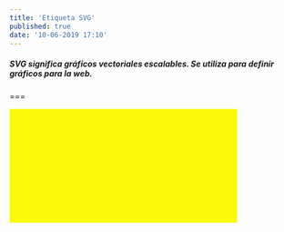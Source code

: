 ```yaml
---
title: 'Etiqueta SVG'
published: true
date: '10-06-2019 17:10'
---
```


##### SVG significa gráficos vectoriales escalables. Se utiliza para definir gráficos para la web.
===
<div>
<svg width="400" height="200">
  <rect width="400" height="200" 
  style="fill:rgb(252, 249, 10);stroke-width:0;stroke:rgb(0,0,0)" />
  
  <polygon points="0,20 0,170 160,90"
  style="fill:BLACK;stroke:BLACK;stroke-width:5;fill-rule:evenodd;" />
  
  <polygon points="400,20 250,90 400,170"
  style="fill:BLACK;stroke:BLACK;stroke-width:5;fill-rule:evenodd;" />
  
  <polygon points="20,-2 210,70 365,-2"
  style="fill:GREEN;stroke:GREEN;stroke-width:5;fill-rule:evenodd;" />
  
  <polygon points="20,210 210,110 370,200"
  style="fill:GREEN;stroke:GREEN;stroke-width:5;fill-rule:evenodd;" />

</svg>
</div>